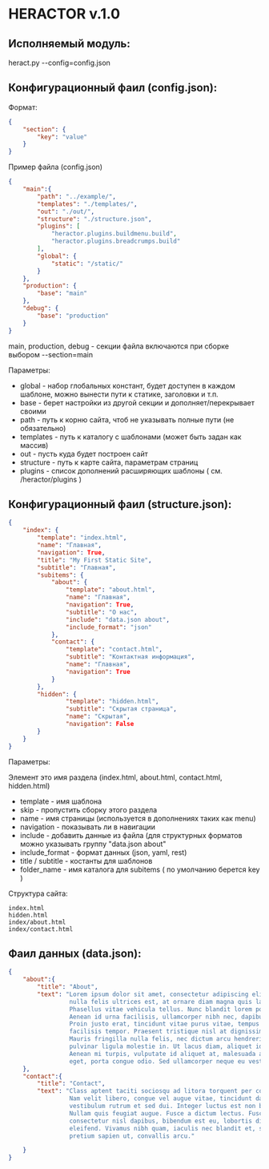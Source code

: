 
HERACTOR v.1.0
==============

Исполняемый модуль:
-------------------

 heract.py --config=config.json


Конфигурационный фаил (config.json):
------------------------------------

Формат:

```json
{
    "section": {
        "key": "value"
    }
}
```

Пример файла (config.json)

```json
{
    "main":{
        "path": "../example/",
        "templates": "./templates/",
        "out": "./out/",
        "structure": "./structure.json",
        "plugins": [
            "heractor.plugins.buildmenu.build",
            "heractor.plugins.breadcrumps.build"
        ],
        "global": {
            "static": "/static/"
        }
    },
    "production": {
        "base": "main"
    },
    "debug": {
        "base": "production"
    }
}
```

main, production, debug - секции файла включаются при сборке выбором --section=main

Параметры:

* global - набор глобальных констант, будет доступен в каждом шаблоне, можно вынести пути к статике, заголовки и т.п.
* base - берет настройки из другой секции и дополняет/перекрывает своими
* path - путь к корню сайта, чтоб не указывать полные пути (не обязательно)
* templates - путь к каталогу с шаблонами (может быть задан как массив)
* out - пусть куда будет построен сайт
* structure - путь к карте сайта, параметрам страниц
* plugins - список дополнений расширяющих шаблоны ( см. /heractor/plugins )


Конфигурационный фаил (structure.json):
---------------------------------------

```json
{
    "index": {
        "template": "index.html",
        "name": "Главная",
        "navigation": True,
        "title": "My First Static Site",
        "subtitle": "Главная",
        "subitems": {
            "about": {
                "template": "about.html",
                "name": "Главная",
                "navigation": True,
                "subtitle": "О нас",
                "include": "data.json about",
                "include_format": "json"
            },
            "contact": {
                "template": "contact.html",
                "subtitle": "Контактная информация",
                "name": "Главная",
                "navigation": True
            }
        },
        "hidden": {
                "template": "hidden.html",
                "subtitle": "Скрытая страница",
                "name": "Скрытая",
                "navigation": False
        }
    }
}
```

Параметры:

Элемент это имя раздела (index.html, about.html, contact.html, hidden.html)

* template - имя шаблона
* skip - пропустить сборку этого раздела
* name - имя страницы (используется в дополнениях таких как menu)
* navigation - показывать ли в навигации
* include - добавить данные из файла (для структурных форматов можно указывать группу "data.json about"
* include_format - формат данных (json, yaml, rest)
* title / subtitle - костанты для шаблонов
* folder_name - имя каталога для subitems ( по умолчанию берется key )

Структура сайта:

```
index.html
hidden.html
index/about.html
index/contact.html
```


Фаил данных (data.json):
---------------------------------------

```json
{
    "about":{
        "title": "About",
        "text": "Lorem ipsum dolor sit amet, consectetur adipiscing elit. Fusce pretium, purus sed faucibus porttitor,
                 nulla felis ultrices est, at ornare diam magna quis lacus.
                 Phasellus vitae vehicula tellus. Nunc blandit lorem porttitor, consectetur odio in, suscipit elit.
                 Aenean id urna facilisis, ullamcorper nibh nec, dapibus lacus. Sed ut lacus in sem gravida laoreet.
                 Proin justo erat, tincidunt vitae purus vitae, tempus adipiscing ipsum. Etiam mattis urna eu est
                 facilisis tempor. Praesent tristique nisl at dignissim condimentum. Praesent dictum suscipit dignissim.
                 Mauris fringilla nulla felis, nec dictum arcu hendrerit in. Integer malesuada placerat ante, et
                 pulvinar ligula molestie in. Ut lacus diam, aliquet id ante vel, sollicitudin scelerisque tortor.
                 Aenean mi turpis, vulputate id aliquet at, malesuada a justo. Aenean sem lacus, vulputate non enim
                 eget, porta congue odio. Sed ullamcorper neque eu vestibulum volutpat."
    },
    "contact":{
        "title": "Contact",
        "text": "Class aptent taciti sociosqu ad litora torquent per conubia nostra, per inceptos himenaeos.
                 Nam velit libero, congue vel augue vitae, tincidunt dapibus nunc. Ut molestie neque at nisl
                 vestibulum rutrum et sed dui. Integer luctus est non blandit volutpat. Nam eu blandit sem.
                 Nullam quis feugiat augue. Fusce a dictum lectus. Fusce iaculis a ipsum eget vulputate. Sed
                 consectetur nisl dapibus, bibendum est eu, lobortis diam. Etiam viverra sem nec lacus molestie
                 eleifend. Vivamus nibh quam, iaculis nec blandit et, sollicitudin sed felis. In eu felis vestibulum,
                 pretium sapien ut, convallis arcu."

    }
}
```